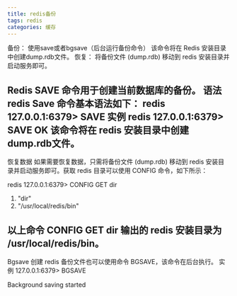 ```yaml
---
title: redis备份
tags: redis
categories: 缓存
---
```

备份：
使用save或者bgsave（后台运行备份命令）
该命令将在 Redis 安装目录中创建dump.rdb文件。
恢复：
  将备份文件 (dump.rdb) 移动到 redis 安装目录并启动服务即可。


Redis SAVE 命令用于创建当前数据库的备份。
语法
redis Save 命令基本语法如下：
redis 127.0.0.1:6379> SAVE 
实例
redis 127.0.0.1:6379> SAVE 
OK
该命令将在 redis 安装目录中创建dump.rdb文件。
--------------------------------------------------------------------------------
恢复数据
如果需要恢复数据，只需将备份文件 (dump.rdb) 移动到 redis 安装目录并启动服务即可。获取 redis 目录可以使用 CONFIG 命令，如下所示：
 
redis 127.0.0.1:6379> CONFIG GET dir
1) "dir"
2) "/usr/local/redis/bin"

以上命令 CONFIG GET dir 输出的 redis 安装目录为 /usr/local/redis/bin。
--------------------------------------------------------------------------------
Bgsave
创建 redis 备份文件也可以使用命令 BGSAVE，该命令在后台执行。
实例
127.0.0.1:6379> BGSAVE

Background saving started
